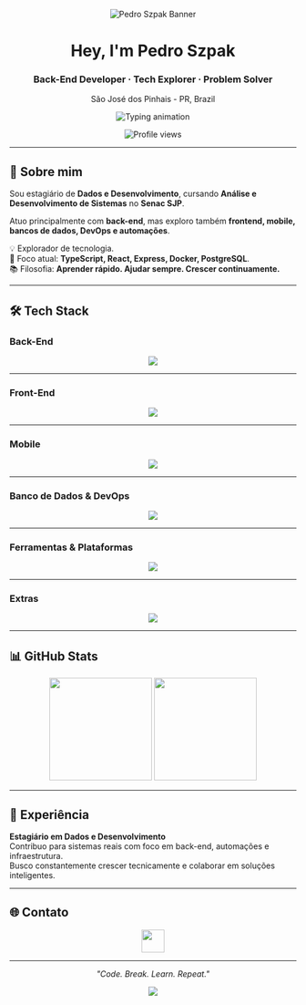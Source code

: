 <!-- TOPO DECORATIVO -->
<p align="center">
  <img src="https://capsule-render.vercel.app/api?type=waving&color=0:0f0c29,50:302b63,100:24243e&height=180&section=header&text=Pedro%20Szpak&fontSize=40&fontColor=ffffff&animation=twinkling" alt="Pedro Szpak Banner">
</p>

<h1 align="center">Hey, I'm Pedro Szpak</h1>
<h3 align="center">Back-End Developer · Tech Explorer · Problem Solver</h3>
<p align="center">São José dos Pinhais - PR, Brazil</p>

<p align="center">
  <img src="https://readme-typing-svg.demolab.com?font=Fira+Code&duration=2000&pause=1000&center=true&vCenter=true&width=460&lines=Back-End+Focused+%7C+TypeScript%2C+Laravel%2C+Docker;Always+Learning%2C+Always+Improving;Building+real+solutions+with+real+code" alt="Typing animation" />
</p>

<p align="center">
  <img src="https://komarev.com/ghpvc/?username=PeSzpak&style=for-the-badge&color=blueviolet" alt="Profile views" />
</p>

---

## 🧑 Sobre mim

Sou estagiário de **Dados e Desenvolvimento**, cursando **Análise e Desenvolvimento de Sistemas** no **Senac SJP**.

Atuo principalmente com **back-end**, mas exploro também **frontend, mobile, bancos de dados, DevOps e automações**.

💡 Explorador de tecnologia.  
🚀 Foco atual: **TypeScript, React, Express, Docker, PostgreSQL**.  
📚 Filosofia: **Aprender rápido. Ajudar sempre. Crescer continuamente.**

---

## 🛠️ Tech Stack

### Back-End
<p align="center">
  <img src="https://skillicons.dev/icons?i=ts,nodejs,express,php,laravel,sequelize" />
</p>

---

### Front-End
<p align="center">
  <img src="https://skillicons.dev/icons?i=html,css,react,nextjs,bootstrap,tailwind,jquery" />
</p>

---

### Mobile
<p align="center">
  <img src="https://skillicons.dev/icons?i=flutter,dart" />
</p>

---

### Banco de Dados & DevOps
<p align="center">
  <img src="https://skillicons.dev/icons?i=mysql,postgres,mongodb,docker,composer" />
</p>

---

### Ferramentas & Plataformas
<p align="center">
  <img src="https://skillicons.dev/icons?i=git,github,postman,linux,vscode,notion" />
</p>

---

### Extras
<p align="center">
  <img src="https://skillicons.dev/icons?i=python,powershell,json" />
</p>

---

## 📊 GitHub Stats

<p align="center">
  <img src="https://github-readme-stats.vercel.app/api?username=PeSzpak&show_icons=true&theme=tokyonight&hide_title=true&border_radius=15" height="180"/>
  <img src="https://github-readme-stats.vercel.app/api/top-langs/?username=PeSzpak&layout=compact&theme=tokyonight&hide_border=false&border_radius=15" height="180"/>
</p>

---

## 💼 Experiência

**Estagiário em Dados e Desenvolvimento**  
Contribuo para sistemas reais com foco em back-end, automações e infraestrutura.  
Busco constantemente crescer tecnicamente e colaborar em soluções inteligentes.

---

## 🌐 Contato

<p align="center">
  <a href="https://www.linkedin.com/in/pedro-szpak04" target="_blank">
    <img src="https://skillicons.dev/icons?i=linkedin" height="40" />
  </a>
</p>

---

<p align="center"><i>"Code. Break. Learn. Repeat."</i></p>

<!-- RODAPÉ DECORATIVO -->
<p align="center">
  <img src="https://capsule-render.vercel.app/api?type=waving&color=0:0f0c29,50:302b63,100:24243e&height=120&section=footer" />
</p>
